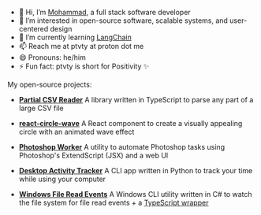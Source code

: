 - 👋 Hi, I’m [Mohammad](https://github.com/ptvty/ptvty), a full stack software developer
- 👀 I’m interested in open-source software, scalable systems, and user-centered design
- 🌱 I’m currently learning [LangChain](https://github.com/langchain-ai/langchain)
- 📫 Reach me at ptvty at proton dot me
- 😄 Pronouns: he/him
- ⚡ Fun fact: ptvty is short for Positivity ✨

My open-source projects:

- **[Partial CSV Reader](https://github.com/ptvty/partial-csv-reader)** 
A library written in TypeScript to parse any part of a large CSV file

- **[react-circle-wave](https://github.com/ptvty/react-circle-wave)**
A React component to create a visually appealing circle with an animated wave effect

- **[Photoshop Worker](https://github.com/ptvty/photoshop-worker)**
A utility to automate Photoshop tasks using Photoshop's ExtendScript (JSX) and a web UI

- **[Desktop Activity Tracker](https://github.com/ptvty/desktop-activity-tracker)**
A CLI app written in Python to track your time while using your computer
 
- **[Windows File Read Events](https://github.com/ptvty/WinFileReadEvents)**
A Windows CLI utility written in C# to watch the file system for file read events + a [TypeScript wrapper](https://github.com/ptvty/file-read-events)


<!---
ptvty/ptvty is a ✨ special ✨ repository because its `README.md` (this file) appears on your GitHub profile.
You can click the Preview link to take a look at your changes.
--->
